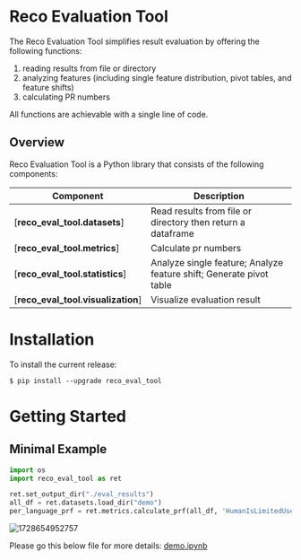 # Reco Evaluation Tool

The Reco Evaluation Tool simplifies result evaluation by offering the following functions:

1. reading results from file or directory
2. analyzing features (including single feature distribution, pivot tables, and feature shifts)
3. calculating PR numbers

All functions are achievable with a single line of code.

## Overview

Reco Evaluation Tool is a Python library that consists of the following components:


| Component                          | Description                                                         |
| ---------------------------------- | ------------------------------------------------------------------- |
| [**reco_eval_tool.datasets**]      | Read results from file or directory then return a dataframe        |
| [**reco_eval_tool.metrics**]       | Calculate pr numbers                                                |
| [**reco_eval_tool.statistics**]    | Analyze single feature; Analyze feature shift; Generate pivot table |
| [**reco_eval_tool.visualization**] | Visualize evaluation result                                         |

# Installation

To install the current release:

```shell
$ pip install --upgrade reco_eval_tool
```

# Getting Started

## Minimal Example

```python
import os
import reco_eval_tool as ret

ret.set_output_dir("./eval_results")
all_df = ret.datasets.load_dir("demo")
per_language_prf = ret.metrics.calculate_prf(all_df, 'HumanIsLimitedUse', 'GPTIsLimitedUseV6', 'Language')
```

![1728654952757](images/README/1728654952757.png)

Please go this below file for more details: [demo.ipynb](https://microsoftapc-my.sharepoint.com/:u:/g/personal/mingleiguo_microsoft_com/EbtFefg6-KhIpdUW8AAladEBobUwWyNpCLBmrX-OcT0miw?e=1XMqHc)
